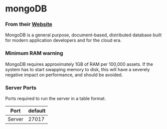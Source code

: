# mongoDB
### From their [Website](https://www.mongodb.com/)
MongoDB is a general purpose, document-based, distributed database built for modern application developers and for the cloud era. 

### Minimum RAM warning
MongoDB requires approximately 1GB of RAM per 100,000 assets. If the system has to start swapping memory to disk, this will have a severely negative impact on performance, and should be avoided.

### Server Ports
Ports required to run the server in a table format.

| Port    | default |
|---------|---------|
| Server  |  27017  |
